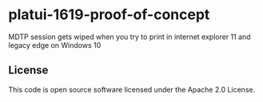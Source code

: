 # platui-1619-proof-of-concept
MDTP session gets wiped when you try to print in internet explorer 11 and legacy edge on Windows 10

## License
This code is open source software licensed under the Apache 2.0 License.